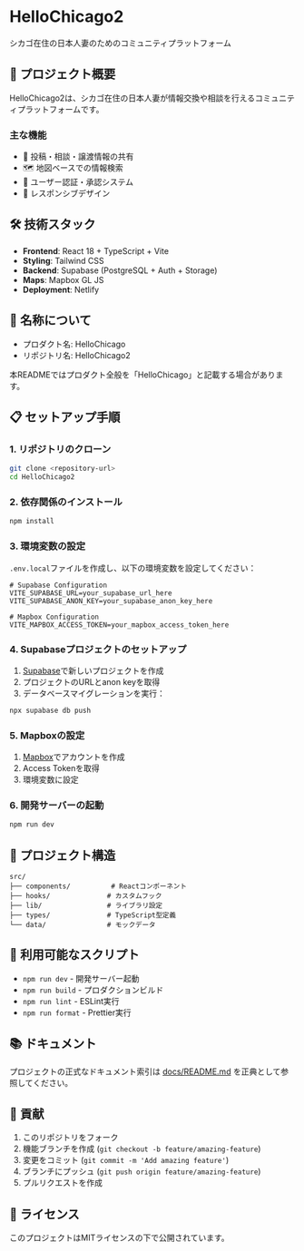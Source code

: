 # HelloChicago2

シカゴ在住の日本人妻のためのコミュニティプラットフォーム

## 🚀 プロジェクト概要

HelloChicago2は、シカゴ在住の日本人妻が情報交換や相談を行えるコミュニティプラットフォームです。

### 主な機能

- 📝 投稿・相談・譲渡情報の共有
- 🗺️ 地図ベースでの情報検索
- 👥 ユーザー認証・承認システム
- 📱 レスポンシブデザイン

## 🛠️ 技術スタック

- **Frontend**: React 18 + TypeScript + Vite
- **Styling**: Tailwind CSS
- **Backend**: Supabase (PostgreSQL + Auth + Storage)
- **Maps**: Mapbox GL JS
- **Deployment**: Netlify

## 📛 名称について

- プロダクト名: HelloChicago
- リポジトリ名: HelloChicago2

本READMEではプロダクト全般を「HelloChicago」と記載する場合があります。

## 📋 セットアップ手順

### 1. リポジトリのクローン

```bash
git clone <repository-url>
cd HelloChicago2
```

### 2. 依存関係のインストール

```bash
npm install
```

### 3. 環境変数の設定

`.env.local`ファイルを作成し、以下の環境変数を設定してください：

```env
# Supabase Configuration
VITE_SUPABASE_URL=your_supabase_url_here
VITE_SUPABASE_ANON_KEY=your_supabase_anon_key_here

# Mapbox Configuration
VITE_MAPBOX_ACCESS_TOKEN=your_mapbox_access_token_here
```

### 4. Supabaseプロジェクトのセットアップ

1. [Supabase](https://supabase.com)で新しいプロジェクトを作成
2. プロジェクトのURLとanon keyを取得
3. データベースマイグレーションを実行：

```bash
npx supabase db push
```

### 5. Mapboxの設定

1. [Mapbox](https://mapbox.com)でアカウントを作成
2. Access Tokenを取得
3. 環境変数に設定

### 6. 開発サーバーの起動

```bash
npm run dev
```

## 📁 プロジェクト構造

```
src/
├── components/          # Reactコンポーネント
├── hooks/              # カスタムフック
├── lib/                # ライブラリ設定
├── types/              # TypeScript型定義
└── data/               # モックデータ
```

## 🧪 利用可能なスクリプト

- `npm run dev` - 開発サーバー起動
- `npm run build` - プロダクションビルド
- `npm run lint` - ESLint実行
- `npm run format` - Prettier実行

## 📚 ドキュメント

プロジェクトの正式なドキュメント索引は [docs/README.md](docs/README.md) を正典として参照してください。

## 🤝 貢献

1. このリポジトリをフォーク
2. 機能ブランチを作成 (`git checkout -b feature/amazing-feature`)
3. 変更をコミット (`git commit -m 'Add amazing feature'`)
4. ブランチにプッシュ (`git push origin feature/amazing-feature`)
5. プルリクエストを作成

## 📄 ライセンス

このプロジェクトはMITライセンスの下で公開されています。
